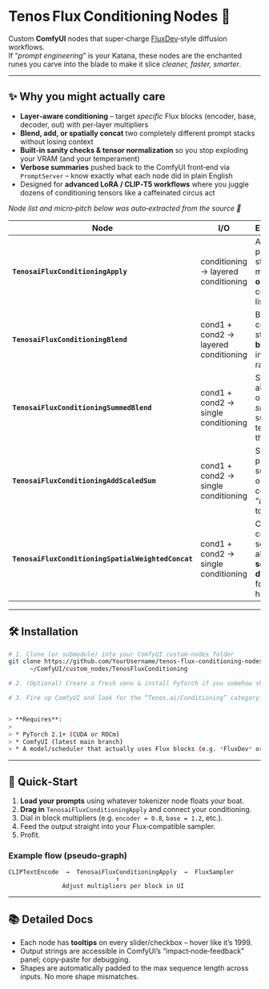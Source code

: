 # Tenos Flux Conditioning Nodes 🚀

Custom **ComfyUI** nodes that super‑charge [FluxDev](https://github.com/huggingface/diffusers?tab=readme-ov-file#the-flux-scheduler)‑style diffusion workflows.  
If “_prompt engineering_” is your Katana, these nodes are the enchanted runes you carve into the blade to make it slice *cleaner, faster, smarter*.

---

## ✨ Why you might actually care

* **Layer‑aware conditioning** – target _specific_ Flux blocks (encoder, base, decoder, out) with per‑layer multipliers  
* **Blend, add, or spatially concat** two completely different prompt stacks without losing context  
* **Built‑in sanity checks & tensor normalization** so you stop exploding your VRAM (and your temperament)  
* **Verbose summaries** pushed back to the ComfyUI front‑end via `PromptServer` – know exactly what each node did in plain English
* Designed for **advanced LoRA / CLIP‑T5 workflows** where you juggle dozens of conditioning tensors like a caffeinated circus act

_Node list and micro‑pitch below was auto‑extracted from the source 📜_

| Node | I/O | Elevator Pitch |
|------|-----|---------------|
| **`TenosaiFluxConditioningApply`** | conditioning → layered conditioning | Apply per‑block strength multipliers to **one** conditioning list. |
| **`TenosaiFluxConditioningBlend`** | cond1 + cond2 → layered conditioning | Blend two conditioning stacks **per block** with independent ratios. |
| **`TenosaiFluxConditioningSummedBlend`** | cond1 + cond2 → single conditioning | Same as above, but outputs a _single_ summed tensor (keeps things slim). |
| **`TenosaiFluxConditioningAddScaledSum`** | cond1 + cond2 → single conditioning | Scale cond2 per block, sum it, add onto total cond1. Think “add a spicy topping”. |
| **`TenosaiFluxConditioningSpatialWeightedConcat`** | cond1 + cond2 → single conditioning | Concatenate cond1 & scaled‑cond2 along the **sequence dimension** for spatial hacks. |

---

## 🛠 Installation

```bash
# 1. Clone (or submodule) into your ComfyUI custom-nodes folder
git clone https://github.com/YourUsername/tenos-flux-conditioning-nodes.git \
      ~/ComfyUI/custom_nodes/TenosFluxConditioning

# 2. (Optional) Create a fresh venv & install PyTorch if you somehow skipped that step 🤨

# 3. Fire up ComfyUI and look for the “Tenos.ai/Conditioning” category.


> **Requires**:
>
> * PyTorch 2.1+ (CUDA or ROCm)
> * ComfyUI (latest main branch)
> * A model/scheduler that actually uses Flux blocks (e.g. *FluxDev* or similar)
```
---

## 🚦 Quick‑Start

1. **Load your prompts** using whatever tokenizer node floats your boat.
2. **Drag in** `TenosaiFluxConditioningApply` and connect your conditioning.
3. Dial in block multipliers (e.g. `encoder = 0.8`, `base = 1.2`, etc.).
4. Feed the output straight into your Flux‑compatible sampler.
5. Profit.

### Example flow (pseudo‑graph)

```
CLIPTextEncode  →  TenosaiFluxConditioningApply  →  FluxSampler
                              ↑
               Adjust multipliers per block in UI
```

---

## 📚 Detailed Docs

* Each node has **tooltips** on every slider/checkbox – hover like it’s 1999.
* Output strings are accessible in ComfyUI’s “impact‑node‑feedback” panel; copy‑paste for debugging.
* Shapes are automatically padded to the max sequence length across inputs. No more shape mismatches.
